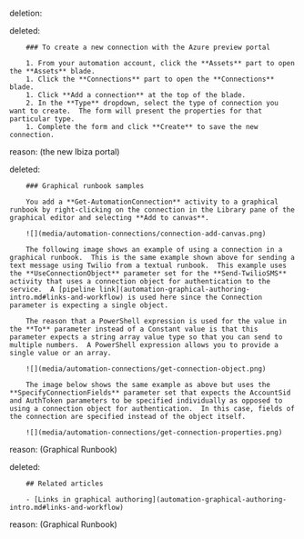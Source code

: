 deletion:

deleted:

		### To create a new connection with the Azure preview portal
		
		1. From your automation account, click the **Assets** part to open the **Assets** blade.
		1. Click the **Connections** part to open the **Connections** blade.
		1. Click **Add a connection** at the top of the blade.
		2. In the **Type** dropdown, select the type of connection you want to create.  The form will present the properties for that particular type.
		1. Complete the form and click **Create** to save the new connection.

reason: (the new Ibiza portal)

deleted:

		### Graphical runbook samples
		
		You add a **Get-AutomationConnection** activity to a graphical runbook by right-clicking on the connection in the Library pane of the graphical editor and selecting **Add to canvas**.
		
		![](media/automation-connections/connection-add-canvas.png)
		
		The following image shows an example of using a connection in a graphical runbook.  This is the same example shown above for sending a text message using Twilio from a textual runbook.  This example uses the **UseConnectionObject** parameter set for the **Send-TwilioSMS** activity that uses a connection object for authentication to the service.  A [pipeline link](automation-graphical-authoring-intro.md#links-and-workflow) is used here since the Connection parameter is expecting a single object.
		
		The reason that a PowerShell expression is used for the value in the **To** parameter instead of a Constant value is that this parameter expects a string array value type so that you can send to multiple numbers.  A PowerShell expression allows you to provide a single value or an array.
		
		![](media/automation-connections/get-connection-object.png)
		
		The image below shows the same example as above but uses the **SpecifyConnectionFields** parameter set that expects the AccountSid and AuthToken parameters to be specified individually as opposed to using a connection object for authentication.  In this case, fields of the connection are specified instead of the object itself.  
		
		![](media/automation-connections/get-connection-properties.png)

reason: (Graphical Runbook)

deleted:

		## Related articles
		
		- [Links in graphical authoring](automation-graphical-authoring-intro.md#links-and-workflow)

reason: (Graphical Runbook)

